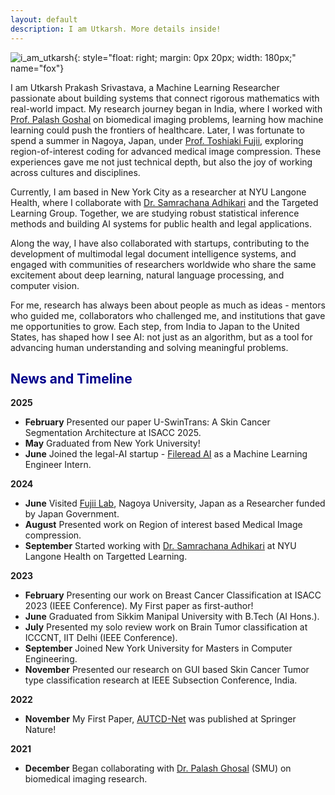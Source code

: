 ```yaml
---
layout: default
description: I am Utkarsh. More details inside!
---
```


<!-- (comment) the image below can be found in img folder of this very project-->
![i_am_utkarsh](./img/people/me.png){: style="float: right; margin: 0px 20px; width: 180px;" name="fox"}


I am Utkarsh Prakash Srivastava, a Machine Learning Researcher passionate about building systems that connect rigorous mathematics with real-world impact. My research journey began in India, where I worked with [Prof. Palash Goshal](https://scholar.google.com/citations?user=S1OTcXoAAAAJ&hl=en) on biomedical imaging problems, learning how machine learning could push the frontiers of healthcare. Later, I was fortunate to spend a summer in Nagoya, Japan, under [Prof. Toshiaki Fujii](https://profs.provost.nagoya-u.ac.jp/html/100001881_en.html), exploring region-of-interest coding for advanced medical image compression. These experiences gave me not just technical depth, but also the joy of working across cultures and disciplines.  

Currently, I am based in New York City as a researcher at NYU Langone Health, where I collaborate with [Dr. Samrachana Adhikari](https://samrachana.com/) and the Targeted Learning Group. Together, we are studying robust statistical inference methods and building AI systems for public health and legal applications.  

Along the way, I have also collaborated with startups, contributing to the development of multimodal legal document intelligence systems, and engaged with communities of researchers worldwide who share the same excitement about deep learning, natural language processing, and computer vision.  

For me, research has always been about people as much as ideas - mentors who guided me, collaborators who challenged me, and institutions that gave me opportunities to grow. Each step, from India to Japan to the United States, has shaped how I see AI: not just as an algorithm, but as a tool for advancing human understanding and solving meaningful problems.

## <span style="color:darkblue">News and Timeline </span>
**2025**
* **February** Presented our paper U-SwinTrans: A Skin Cancer Segmentation Architecture at ISACC 2025.
* **May** Graduated from New York University!
* **June** Joined the legal-AI startup - [Fileread AI](https://fileread.com) as a Machine Learning Engineer Intern. 

**2024**
* **June** Visited [Fujii Lab](https://www.fujii.nuee.nagoya-u.ac.jp/research-e.html), Nagoya University, Japan as a Researcher funded by Japan Government. 
* **August** Presented work on Region of interest based Medical Image compression. 
* **September** Started working with [Dr. Samrachana Adhikari](https://samrachana.com/) at NYU Langone Health on Targetted Learning.

**2023**
* **February**  Presenting our work on Breast Cancer Classification at ISACC 2023 (IEEE Conference). My First paper as first-author!
* **June** Graduated from Sikkim Manipal University with B.Tech (AI Hons.). 
* **July** Presented my solo review work on Brain Tumor classification at ICCCNT, IIT Delhi (IEEE Conference).
* **September** Joined New York University for Masters in Computer Engineering. 
* **November** Presented our research on GUI based Skin Cancer Tumor type classification research at IEEE Subsection Conference, India.

**2022**
* **November**  My First Paper, [AUTCD-Net](https://link.springer.com/chapter/10.1007/978-981-19-5090-2_10) was published at Springer Nature!


**2021**
* **December**  Began collaborating with [Dr. Palash Ghosal](https://scholar.google.com/citations?user=S1OTcXoAAAAJ&hl=en) (SMU) on biomedical imaging research.
<!-- * Nov 2020:     Volunteering at EMNLP 2020. -->
<!-- * **June**    Contributing to the [Cuneiform Digital Library Initiative](https://cdli.ucla.edu/) (CDLI) as a part of [GSoC](https://summerofcode.withgoogle.com/)! -->
<!-- * June 2020:    Volunteering at ACL 2020. -->
<!-- * **May**     Joined [LCS2](http://lcs2.iiitd.edu.in/), IIIT-D as a Research Intern. Working on closed-domain misinformation detection across social networks. -->
<!-- * May 2019:     Serving as a Teaching Assistant for the Machine Learning course at Coding Blocks. With [Prateek](http://www.prateeknarang.com/) and [Manu](https://www.manuspillai.in/). -->


<br><br>

<!-- [^1]: Started with [a meek awe-inspired email](https://rachitbansal.github.io/img/danish-email.png)
[^2]: Started with [a message](https://rachitbansal.github.io/img/naomi-discord.jpeg) on [MLC](https://mlcollective.org/)'s Discord channel -->
